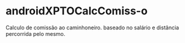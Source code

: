 # androidXPTOCalcComiss-o
Calculo de comissão ao caminhoneiro. baseado no salário e distância percorrida pelo mesmo.
